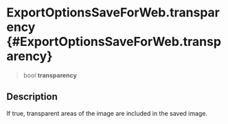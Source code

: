 ExportOptionsSaveForWeb.transparency {#ExportOptionsSaveForWeb.transparency}
====================================

> bool **transparency**

Description
-----------

If true, transparent areas of the image are included in the saved image.
